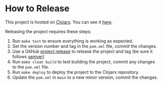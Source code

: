 # How to Release

This project is hosted on [Clojars][clojars].  You can see it [here][release-site].

Releasing the project requires these steps:

1. Run ```make test``` to ensure everything is working as expected.
2. Set the version number and tag in the `pom.xml` file, commit the changes.
3. Use a GitHub [project release][github-release-url] to release the project and tag (be sure it follows [semver][semantic-versioning])
4. Run ```make clean build``` to test building the project, commit any changes to the `pom.xml` file.
5. Run ```make deploy``` to deploy the project to the Clojars repository.
6. Update the `pom.xml` in `main` to a new minor version, commit the changes.

[clojars]: https://clojars.org
[release-site]: https://clojars.org/com.github.gateless/clara-rules
[project-url]: https://github.com/gateless/clara-rules/
[semantic-versioning]: http://semver.org/
[github-release-url]: https://help.github.com/articles/creating-releases/
